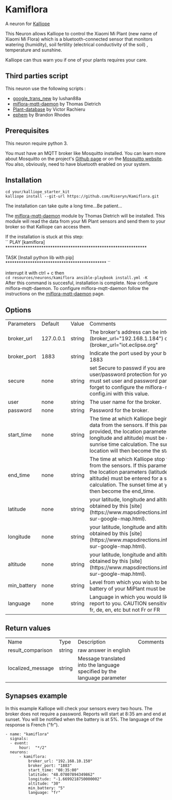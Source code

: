 # Kamiflora
A neuron for [Kalliope](https://kalliope-project.github.io/)

This Neuron allows Kalliope to control the Xiaomi Mi Plant (new name of Xiaomi Mi Flora) which is a bluetooth-connected sensor that monitors watering (humidity), soil fertility (electrical conductivity of the soil) , temperature and sunshine.

Kalliope can thus warn you if one of your plants requires your care.

## Third parties script
This neuron use the following scripts :
- [google_trans_new](https://github.com/lushan88a/google_trans_new) by lushan88a<br>
- [miflora-mqtt-daemon](https://github.com/ThomDietrich/miflora-mqtt-daemon) by Thomas Dietrich<br>
- [Plant-database](https://github.com/vrachieru/plant-database) by Victor Rachieru<br>
- [ephem](https://pypi.org/project/ephem/) by  Brandon Rhodes

## Prerequisites
This neuron require python 3.

You must have an MQTT broker like Mosquitto installed. You can learn more about Mosquitto  on the project's [Github page](https://github.com/eclipse/mosquitto) or on the [Mosquitto website](https://mosquitto.org/).
You also, obviously, need to have bluetooth enabled on your system.



## Installation

``cd your/kalliope_starter_kit``<br>
``kalliope install --git-url https://github.com/Riseryn/Kamiflora.git``<br>

The installation can take quite a long time...Be patient...

The [miflora-mqtt-daemon](https://github.com/ThomDietrich/miflora-mqtt-daemon) module by Thomas Dietrich will be installed. This module will read the data from your Mi Plant sensors and send them to your broker so that Kalliope can access them.

If the installation is stuck at this step:
<br>
``
PLAY  [kamiflora] ***************************************************************

TASK [Install python lib with pip] *********************************************
``<br>

interrupt it with ctrl + c
then <br>
``
cd resources/neurons/kamiflora
ansible-playbook install.yml -K
``
<br>
After this command is succesful, installation is complete.
Now configure miflora-mqtt-daemon.
To configure miflora-mqtt-daemon follow the instructions on the [miflora-mqtt-daemon](https://github.com/ThomDietrich/miflora-mqtt-daemon) page.

## Options
<table>
    <tr>
        <td>Parameters</td>
        <td>Default</td>
         <td>Value</td>
         <td>Comments</td>
    </tr>
        <td>broker_url</td>
        <td>127.0.0.1</td>
        <td>string</td>
        <td>The broker's address can be internal (broker_url="192.168.1.184") or external (broker_url="iot.eclipse.org"</td>
   </tr>
   <tr> 
        <td>broker_port</td>
        <td>1883</td>
        <td>string</td>
        <td>Indicate the port used by your broker. Usually port 1883</td>
   </tr>
   <tr> 
        <td>secure</td>
        <td>none</td>
        <td>string</td>
        <td>set Secure to passwd if you are using user/password protection for your broker. You must set user and password parameters.
            Don't forget to configure the miflora-mqtt-daemon config.ini with this value.
    </td>
   </tr>
    <tr> 
        <td>user</td>
        <td>none</td>
        <td>string</td>
        <td>The user name for the broker.</td>
   </tr>
   <tr> 
        <td>password</td>
        <td>none</td>
        <td>string</td>
        <td>Password for the broker.</td>
   </tr>
    <tr> 
        <td>start_time</td>
        <td>none</td>
        <td>string</td>
        <td>The time at which Kalliope begins to report the data from the sensors. If this parameter is not provided, the location parameters (latitude, longitude and altitude) must be entered for a sunrise time calculation. The sunrise time at your location will then become the start_time.</td>
   </tr>
   <tr> 
        <td>end_time</td>
        <td>none</td>
        <td>string</td>
        <td>The time at which Kalliope stop to report the data from the sensors. If this parameter is not provided, the location parameters (latitude, longitude and altitude) must be entered for a sunset time calculation. The sunset time at your locationwill then become the end_time.</td>
   </tr>
   <tr> 
        <td>latitude</td>
        <td>none</td>
        <td>string</td>
        <td>your latitude, longitude and altitude can be obtained by this [site](https://www.mapsdirections.info/fr/coordonnees-sur-google-map.html). </td>
   </tr> 
   <tr> 
        <td>longitude</td>
        <td>none</td>
        <td>string</td>
        <td>your latitude, longitude and altitude can be obtained by this [site](https://www.mapsdirections.info/fr/coordonnees-sur-google-map.html). </td>
   </tr>   
   <tr> 
        <td>altitude</td>
        <td>none</td>
        <td>string</td>
        <td>your latitude, longitude and altitude can be obtained by this [site](https://www.mapsdirections.info/fr/coordonnees-sur-google-map.html). </td>
   </tr>  
   <tr> 
        <td>min_battery</td>
        <td>none</td>
        <td>string</td>
        <td>Level from which you wish to be warned that the battery of your MiPlant must be changed</td>
   </tr>  
   <tr> 
        <td>language</td>
        <td>none</td>
        <td>string</td>
        <td>Language in which you would like Kalliope to report to you.
CAUTION sensitive to case.
Accepts fr, de, en, etc but not Fr or FR</td>
   </tr>  
</table>

## Return values
<table>
    <tr>
        <td>Name</td>
        <td>Type</td>
        <td>Description</td>
         <td>Comments</td>
    </tr>
    <tr>
        <td>result_comparison</td>
        <td>string</td>
        <td>raw answer in english</td>
   </tr>
   <tr>
        <td>localized_message</td>
        <td>string</td>
        <td>Message translated into the language specified by the language parameter</td>
   </tr>
 </table>
 
## Synapses example 

In this example Kalliope will check your sensors every two hours.
The broker does not require a password.
Reports will start at 8:35 am and end at sunset.
You will be notified when the battery is at 5%.
The language of the response is French ("fr").


    - name: "kamiflora"
      signals:  
      - event:  
          hour:  "*/2"
      neurons:  
          - kamiflora:      
              broker_url: "192.168.10.150"          
              broker_port: "1883"                    
              start_time: "08:35:00"                   
              latitude: "48.07807894349862"          
              longitude: "-1.6699218750000002"          
              altitude: "30"          
              min_battery: "5"          
              language: "fr"          
          

